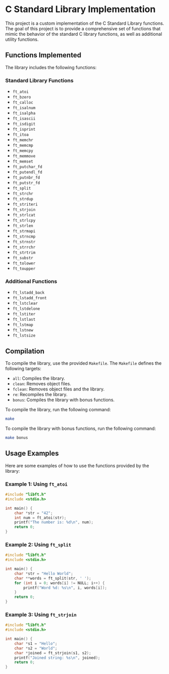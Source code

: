 # C Standard Library Implementation

This project is a custom implementation of the C Standard Library functions. The goal of this project is to provide a comprehensive set of functions that mimic the behavior of the standard C library functions, as well as additional utility functions.

## Functions Implemented

The library includes the following functions:

### Standard Library Functions

- `ft_atoi`
- `ft_bzero`
- `ft_calloc`
- `ft_isalnum`
- `ft_isalpha`
- `ft_isascii`
- `ft_isdigit`
- `ft_isprint`
- `ft_itoa`
- `ft_memchr`
- `ft_memcmp`
- `ft_memcpy`
- `ft_memmove`
- `ft_memset`
- `ft_putchar_fd`
- `ft_putendl_fd`
- `ft_putnbr_fd`
- `ft_putstr_fd`
- `ft_split`
- `ft_strchr`
- `ft_strdup`
- `ft_striteri`
- `ft_strjoin`
- `ft_strlcat`
- `ft_strlcpy`
- `ft_strlen`
- `ft_strmapi`
- `ft_strncmp`
- `ft_strnstr`
- `ft_strrchr`
- `ft_strtrim`
- `ft_substr`
- `ft_tolower`
- `ft_toupper`

### Additional Functions

- `ft_lstadd_back`
- `ft_lstadd_front`
- `ft_lstclear`
- `ft_lstdelone`
- `ft_lstiter`
- `ft_lstlast`
- `ft_lstmap`
- `ft_lstnew`
- `ft_lstsize`

## Compilation

To compile the library, use the provided `Makefile`. The `Makefile` defines the following targets:

- `all`: Compiles the library.
- `clean`: Removes object files.
- `fclean`: Removes object files and the library.
- `re`: Recompiles the library.
- `bonus`: Compiles the library with bonus functions.

To compile the library, run the following command:

```sh
make
```

To compile the library with bonus functions, run the following command:

```sh
make bonus
```

## Usage Examples

Here are some examples of how to use the functions provided by the library:

### Example 1: Using `ft_atoi`

```c
#include "libft.h"
#include <stdio.h>

int main() {
    char *str = "42";
    int num = ft_atoi(str);
    printf("The number is: %d\n", num);
    return 0;
}
```

### Example 2: Using `ft_split`

```c
#include "libft.h"
#include <stdio.h>

int main() {
    char *str = "Hello World";
    char **words = ft_split(str, ' ');
    for (int i = 0; words[i] != NULL; i++) {
        printf("Word %d: %s\n", i, words[i]);
    }
    return 0;
}
```

### Example 3: Using `ft_strjoin`

```c
#include "libft.h"
#include <stdio.h>

int main() {
    char *s1 = "Hello";
    char *s2 = "World";
    char *joined = ft_strjoin(s1, s2);
    printf("Joined string: %s\n", joined);
    return 0;
}
```
